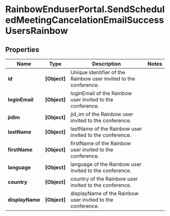 # RainbowEnduserPortal.SendScheduledMeetingCancelationEmailSuccessUsersRainbow

## Properties

Name | Type | Description | Notes
------------ | ------------- | ------------- | -------------
**id** | **[Object]** | Unique identifier of the Rainbow user invited to the conference. | 
**loginEmail** | **[Object]** | loginEmail of the Rainbow user invited to the conference. | 
**jidIm** | **[Object]** | jid_im of the Rainbow user invited to the conference. | 
**lastName** | **[Object]** | lastName of the Rainbow user invited to the conference. | 
**firstName** | **[Object]** | firstName of the Rainbow user invited to the conference. | 
**language** | **[Object]** | language of the Rainbow user invited to the conference. | 
**country** | **[Object]** | country of the Rainbow user invited to the conference. | 
**displayName** | **[Object]** | displayName of the Rainbow user invited to the conference. | 


